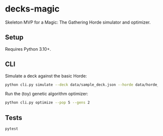 # decks-magic

Skeleton MVP for a Magic: The Gathering Horde simulator and optimizer.

## Setup

Requires Python 3.10+.

## CLI

Simulate a deck against the basic Horde:

```bash
python cli.py simulate --deck data/sample_deck.json --horde data/horde_basic.json --seeds 5
```

Run the (toy) genetic algorithm optimizer:

```bash
python cli.py optimize --pop 5 --gens 2
```

## Tests

```bash
pytest
```
